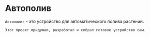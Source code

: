 # Автополив
`Автополив` - это устройство для автоматического полива растений.

```Этот проект придумал, разработал и собрал готовое устройство сам.```
